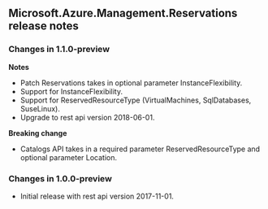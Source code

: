 ## Microsoft.Azure.Management.Reservations release notes

### Changes in 1.1.0-preview

**Notes**

- Patch Reservations takes in optional parameter InstanceFlexibility.
- Support for InstanceFlexibility.
- Support for ReservedResourceType (VirtualMachines, SqlDatabases, SuseLinux).
- Upgrade to rest api version 2018-06-01.

**Breaking change**

- Catalogs API takes in a required parameter ReservedResourceType and optional parameter Location.


### Changes in 1.0.0-preview

- Initial release with rest api version 2017-11-01.
